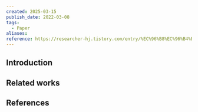 ```yaml
---
created: 2025-03-15
publish_date: 2022-03-08
tags:
  - Paper
aliases: 
reference: https://researcher-hj.tistory.com/entry/%EC%96%B8%EC%96%B4%EC%97%90-%EA%B5%AC%EC%95%A0%EB%B0%9B%EC%A7%80-%EC%95%8A%EB%8A%94-BERT-%EA%B8%B0%EB%B0%98-%EB%AC%B8%EC%9E%A5-%EC%9E%84%EB%B2%A0%EB%94%A9
---
```

## Introduction


## Related works



## References
